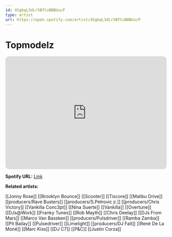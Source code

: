 ```yaml
---
id: 4SgbqL3dLr5BfCvBBBUucP
type: artist
url: https://open.spotify.com/artist/4SgbqL3dLr5BfCvBBBUucP
---
```

# Topmodelz

<iframe style="border-radius:12px" src="https://open.spotify.com/embed/artist/4SgbqL3dLr5BfCvBBBUucP" width="100%" height="352" frameBorder="0" allowfullscreen="" allow="autoplay; clipboard-write; encrypted-media; fullscreen; picture-in-picture" loading="lazy"></iframe>

**Spotify URL:** [Link](https://open.spotify.com/artist/4SgbqL3dLr5BfCvBBBUucP)

**Related artists:**

[[Jonny Rose]]
[[Brooklyn Bounce]]
[[Scooter]]
[[Tiscore]]
[[Malibu Drive]]
[[producers/Rave Busters]]
[[producers/S.Petrovic jr.]]
[[producers/Chris Victory]]
[[Vankilla Conc3pt]]
[[Nina Suerte]]
[[Vankilla]]
[[Overtune]]
[[DJs@Work]]
[[Franky Tunes]]
[[Rob Mayth]]
[[Chris Deelay]]
[[DJs From Mars]]
[[Marco Van Bassken]]
[[producers/Pulsdriver]]
[[Ramba Zamba]]
[[Pit Bailay]]
[[Pulsedriver]]
[[Limelight]]
[[producers/DJ Fait]]
[[René De La Moné]]
[[Marc Kiss]]
[[DJ C7]]
[[P&C]]
[[Justin Corza]]
